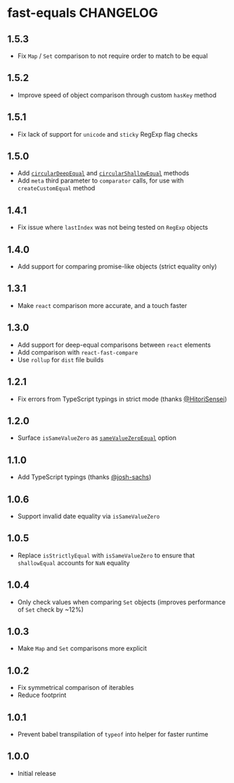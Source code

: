# fast-equals CHANGELOG

## 1.5.3

* Fix `Map` / `Set` comparison to not require order to match to be equal

## 1.5.2

* Improve speed of object comparison through custom `hasKey` method

## 1.5.1

* Fix lack of support for `unicode` and `sticky` RegExp flag checks

## 1.5.0

* Add [`circularDeepEqual`](README.md#circulardeepequal) and [`circularShallowEqual`](README.md#circularshallowequal) methods
* Add `meta` third parameter to `comparator` calls, for use with `createCustomEqual` method

## 1.4.1

* Fix issue where `lastIndex` was not being tested on `RegExp` objects

## 1.4.0

* Add support for comparing promise-like objects (strict equality only)

## 1.3.1

* Make `react` comparison more accurate, and a touch faster

## 1.3.0

* Add support for deep-equal comparisons between `react` elements
* Add comparison with `react-fast-compare`
* Use `rollup` for `dist` file builds

## 1.2.1

* Fix errors from TypeScript typings in strict mode (thanks [@HitoriSensei](https://github.com/HitoriSensei))

## 1.2.0

* Surface `isSameValueZero` as [`sameValueZeroEqual`](#samevaluezeroequal) option

## 1.1.0

* Add TypeScript typings (thanks [@josh-sachs](https://github.com/josh-sachs))

## 1.0.6

* Support invalid date equality via `isSameValueZero`

## 1.0.5

* Replace `isStrictlyEqual` with `isSameValueZero` to ensure that `shallowEqual` accounts for `NaN` equality

## 1.0.4

* Only check values when comparing `Set` objects (improves performance of `Set` check by ~12%)

## 1.0.3

* Make `Map` and `Set` comparisons more explicit

## 1.0.2

* Fix symmetrical comparison of iterables
* Reduce footprint

## 1.0.1

* Prevent babel transpilation of `typeof` into helper for faster runtime

## 1.0.0

* Initial release
